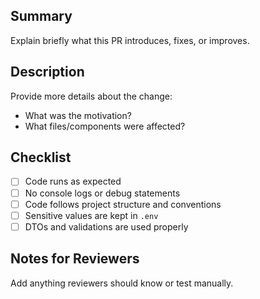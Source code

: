 <!-- .github/pull_request_template.md -->

## Summary

Explain briefly what this PR introduces, fixes, or improves.

## Description

Provide more details about the change:  
- What was the motivation?
- What files/components were affected?

## Checklist

- [ ] Code runs as expected
- [ ] No console logs or debug statements
- [ ] Code follows project structure and conventions
- [ ] Sensitive values are kept in `.env`
- [ ] DTOs and validations are used properly

## Notes for Reviewers

Add anything reviewers should know or test manually.
